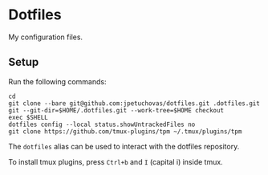 # Dotfiles

My configuration files.

## Setup

Run the following commands:

```shell
cd
git clone --bare git@github.com:jpetuchovas/dotfiles.git .dotfiles.git
git --git-dir=$HOME/.dotfiles.git --work-tree=$HOME checkout
exec $SHELL
dotfiles config --local status.showUntrackedFiles no
git clone https://github.com/tmux-plugins/tpm ~/.tmux/plugins/tpm
```

The `dotfiles` alias can be used to interact with the dotfiles repository.

To install tmux plugins, press `Ctrl+b` and `I` (capital i) inside tmux.
